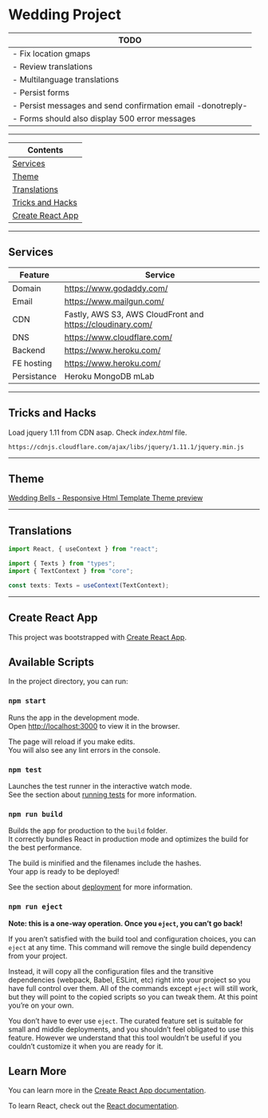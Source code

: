 # Wedding Project

|TODO|
|---|
|- Fix location gmaps|
|- Review translations|
|- Multilanguage translations|
|- Persist forms|
|- Persist messages and send confirmation email -donotreply-|
|- Forms should also display 500 error messages|

---

|Contents|
|---|
|[Services](##Services)|
|[Theme](##Theme)|
|[Translations](##Translations)|
|[Tricks and Hacks](##Tricks&nbsp;and&nbsp;Hacks)|
|[Create React App](##Create&nbsp;React&nbsp;App)|

---

## Services

| Feature     | Service                                                    |
| ----------- | ---------------------------------------------------------- |
| Domain      | https://www.godaddy.com/                                   |
| Email       | https://www.mailgun.com/                                   |
| CDN         | Fastly, AWS S3, AWS CloudFront and https://cloudinary.com/ |
| DNS         | https://www.cloudflare.com/                                |
| Backend     | https://www.heroku.com/                                    |
| FE hosting  | https://www.heroku.com/                                    |
| Persistance | Heroku MongoDB mLab                                        |

---

## Tricks and Hacks

Load jquery 1.11 from CDN asap. Check *index.html* file.

```
https://cdnjs.cloudflare.com/ajax/libs/jquery/1.11.1/jquery.min.js
```

---

## Theme

[Wedding Bells - Responsive Html Template
](https://themeforest.net/item/wedding-bells-responsive-wedding-template/9332159)
[Theme preview](http://preview.themeforest.net/item/wedding-bells-responsive-wedding-template/full_screen_preview/9332159)

---

## Translations

```ts
import React, { useContext } from "react";

import { Texts } from "types";
import { TextContext } from "core";

const texts: Texts = useContext(TextContext);
```

---

## Create React App

This project was bootstrapped with [Create React App](https://github.com/facebook/create-react-app).

## Available Scripts

In the project directory, you can run:

### `npm start`

Runs the app in the development mode.<br />
Open [http://localhost:3000](http://localhost:3000) to view it in the browser.

The page will reload if you make edits.<br />
You will also see any lint errors in the console.

### `npm test`

Launches the test runner in the interactive watch mode.<br />
See the section about [running tests](https://facebook.github.io/create-react-app/docs/running-tests) for more information.

### `npm run build`

Builds the app for production to the `build` folder.<br />
It correctly bundles React in production mode and optimizes the build for the best performance.

The build is minified and the filenames include the hashes.<br />
Your app is ready to be deployed!

See the section about [deployment](https://facebook.github.io/create-react-app/docs/deployment) for more information.

### `npm run eject`

**Note: this is a one-way operation. Once you `eject`, you can’t go back!**

If you aren’t satisfied with the build tool and configuration choices, you can `eject` at any time. This command will remove the single build dependency from your project.

Instead, it will copy all the configuration files and the transitive dependencies (webpack, Babel, ESLint, etc) right into your project so you have full control over them. All of the commands except `eject` will still work, but they will point to the copied scripts so you can tweak them. At this point you’re on your own.

You don’t have to ever use `eject`. The curated feature set is suitable for small and middle deployments, and you shouldn’t feel obligated to use this feature. However we understand that this tool wouldn’t be useful if you couldn’t customize it when you are ready for it.

## Learn More

You can learn more in the [Create React App documentation](https://facebook.github.io/create-react-app/docs/getting-started).

To learn React, check out the [React documentation](https://reactjs.org/).
